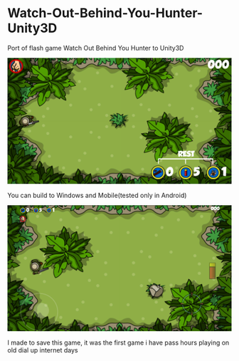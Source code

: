# Watch-Out-Behind-You-Hunter-Unity3D
Port of flash game Watch Out Behind You Hunter to Unity3D


![Watch Out Behind You Hunter](wobyh.png)

You can build to Windows and Mobile(tested only in Android)

![Watch Out Behind You Hunter](wobyh%20mobile.png)


I made to save this game, it was the first game i have pass hours playing on old dial up internet days